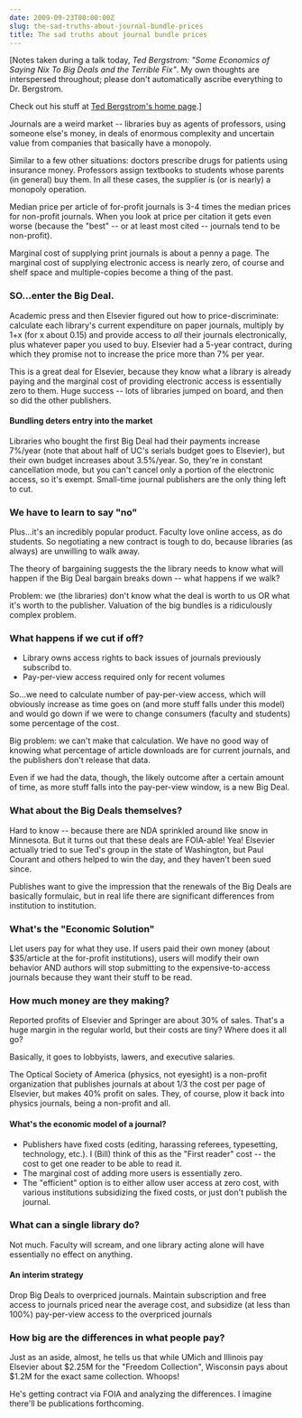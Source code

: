 ```yaml
---
date: 2009-09-23T00:00:00Z
slug: the-sad-truths-about-journal-bundle-prices
title: The sad truths about journal bundle prices
---
```


[Notes taken during a talk today, *Ted Bergstrom: "Some Economics of Saying Nix To Big Deals and the Terrible Fix"*. My own thoughts are interspersed throughout; please don't automatically ascribe everything to Dr. Bergstrom.

Check out his stuff at [Ted Bergstrom's home page](http://www.econ.ucsb.edu/~tedb/).]

Journals are a weird market -- libraries buy as agents of professors, using someone else's money, in deals of enormous complexity and uncertain value from companies that basically have a monopoly.

Similar to a few other situations: doctors prescribe drugs for patients using insurance money. Professors assign textbooks to students whose parents (in general) buy them. In all these cases, the supplier is (or is nearly) a monopoly operation.

Median price per article of for-profit journals is 3-4 times the median prices for non-profit journals. When you look at price per citation it gets even worse (because the "best" -- or at least most cited -- journals tend to be non-profit).

Marginal cost of supplying print journals is about a penny a page. The marginal cost of supplying electronic access is nearly zero, of course and shelf space and multiple-copies become a thing of the past.

### SO...enter the Big Deal.

Academic press and then Elsevier figured out how to price-discriminate: calculate each library's current expenditure on paper journals, multiply by 1+x (for x about 0.15) and provide access to *all* their journals electronically, plus whatever paper you used to buy. Elsevier had a 5-year contract, during which they promise not to increase the price more than 7% per year.

This is a great deal for Elsevier, because they know what a library is already paying and the marginal cost of providing electronic access is essentially zero to them. Huge success -- lots of libraries jumped on board, and then so did the other publishers.

#### Bundling deters entry into the market

Libraries who bought the first Big Deal had their payments increase 7%/year (note that about half of UC's serials budget goes to Elsevier), but their own budget increases about 3.5%/year. So, they're in constant cancellation mode, but you can't cancel only a portion of the electronic access, so it's exempt. Small-time journal publishers are the only thing left to cut.

### We have to learn to say "no"

Plus...it's an incredibly popular product. Faculty love online access, as do students. So negotiating a new contract is tough to do, because libraries (as always) are unwilling to walk away.

The theory of bargaining suggests the the library needs to know what will happen if the Big Deal bargain breaks down -- what happens if we walk?

Problem: we (the libraries) don't know what the deal is worth to us OR what it's worth to the publisher. Valuation of the big bundles is a ridiculously complex problem.

### What happens if we cut if off?

  * Library owns access rights to back issues of journals previously subscribd to.
  * Pay-per-view access required only for recent volumes

So...we need to calculate number of pay-per-view access, which will obviously increase as time goes on (and more stuff falls under this model) and would go down if we were to change consumers (faculty and students) some percentage of the cost.

Big problem: we can't make that calculation. We have no good way of knowing what percentage of article downloads are for current journals, and the publishers don't release that data.

Even if we had the data, though, the likely outcome after a certain amount of time, as more stuff falls into the pay-per-view window, is a new Big Deal.

### What about the Big Deals themselves?

Hard to know -- because there are NDA sprinkled around like snow in Minnesota. But it turns out that these deals are FOIA-able! Yea! Elsevier actually tried to sue Ted's group in the state of Washington, but Paul Courant and others helped to win the day, and they haven't been sued since.

Publishes want to give the impression that the renewals of the Big Deals are basically formulaic, but in real life there are significant differences from institution to institution.

### What's the "Economic Solution"

Llet users pay for what they use. If users paid their own money (about $35/article at the for-profit institutions), users will modify their own behavior AND authors will stop submitting to the expensive-to-access journals because they want their stuff to be read.

### How much money are they making?

Reported profits of Elsevier and Springer are about 30% of sales. That's a huge margin in the regular world, but their costs are tiny? Where does it all go?

Basically, it goes to lobbyists, lawers, and executive salaries.

The Optical Society of America (physics, not eyesight) is a non-profit organization that publishes journals at about 1/3 the cost per page of Elsevier, but makes 40% profit on sales. They, of course, plow it back into physics journals, being a non-profit and all.

#### What's the economic model of a journal?

  * Publishers have fixed costs (editing, harassing referees, typesetting, technology, etc.). I (Bill) think of this as the "First reader" cost -- the cost to get one reader to be able to read it.
  * The marginal cost of adding more users is essentially zero.
  * The "efficient" option is to either allow user access at zero cost, with various institutions subsidizing the fixed costs, or just don't publish the journal.

### What can a single library do?

Not much. Faculty will scream, and one library acting alone will have essentially no effect on anything.

#### An interim strategy

Drop Big Deals to overpriced journals. Maintain subscription and free access to journals priced near the average cost, and subsidize (at less than 100%) pay-per-view access to the overpriced journals

### How big are the differences in what people pay?

Just as an aside, almost, he tells us that while UMich and Illinois pay Elsevier about $2.25M for the "Freedom Collection", Wisconsin pays about $1.2M for the exact same collection. Whoops!

He's getting contract via FOIA and analyzing the differences. I imagine there'll be publications forthcoming.
